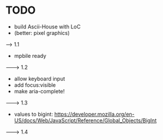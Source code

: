 # TODO


- build Ascii-House with LoC
- (better: pixel graphics)

--> 1.1

- mpbile ready


---> 1.2

- allow keyboard input
- add focus:visible
- make aria-complete!

---> 1.3

- values to bigint: https://developer.mozilla.org/en-US/docs/Web/JavaScript/Reference/Global_Objects/BigInt

---> 1.4
